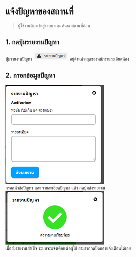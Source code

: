 # แจ้งปัญหาของสถานที่

> ผู้ใช้งานต้องเข้าสู่ระบบ และ ค้นหาสถานที่ก่อน

## 1. กดปุ่มรายงานปัญหา

ปุ่มรายงานปัญหา ![](../man-img/05.report-problem/report-button.png) อยู่ด้านล่างสุดของหน้ารายละเอียดห้อง

## 2. กรอกข้อมูลปัญหา

![](../man-img/05.report-problem/report-fill.png)<br/>
กรอกหัวข้อปัญหา และ รายละเอียดปัญหา แล้ว กดปุ่มส่งรายงาน<br/>
![](../man-img/05.report-problem/report-success.png)<br/>
เมื่อส่งรายงานสำเร็จ ระบบจะแจ้งเตือนต่อผู้ใช้ สามารถกดปิดการแจ้งเตือนได้เลย
